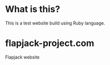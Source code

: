 # What is this?
This is a test website build using Ruby language.


# flapjack-project.com
Flapjack website
